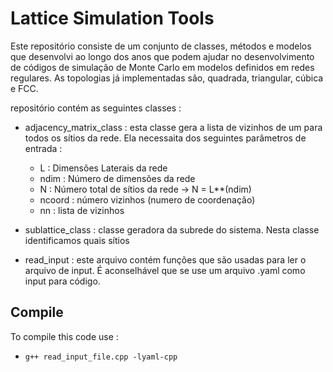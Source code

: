 # **Lattice Simulation Tools**

Este repositório consiste de um conjunto de classes, métodos e modelos que 
desenvolvi ao longo dos anos que podem ajudar no desenvolvimento de códigos 
de simulação de Monte Carlo em modelos definidos em redes regulares. As 
topologias já implementadas são, quadrada, triangular, cúbica e FCC. 


repositório contém as seguintes classes : 

- adjacency_matrix_class : esta classe gera a lista de vizinhos de um 
para todos os sítios da rede. Ela necessaita dos seguintes parâmetros de
entrada : 
    - L : Dimensões Laterais da rede
    - ndim : Número de dimensões da rede
    - N : Número total de sítios da rede ->  N = L**(ndim)
    - ncoord : número vizinhos (numero de coordenação)
    - nn : lista de vizinhos

- sublattice_class : classe geradora da subrede do sistema. Nesta
classe identificamos quais sítios 

- read_input : este arquivo contém funções que são usadas para ler
o arquivo de input. É aconselhável que se use um arquivo .yaml como
input para código.             

## **Compile** 

To compile this code use : 

- `g++ read_input_file.cpp -lyaml-cpp`